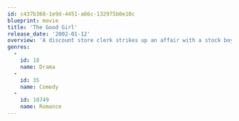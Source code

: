 ```yaml
---
id: c437b368-1e9d-4451-a66c-132975b0e10c
blueprint: movie
title: 'The Good Girl'
release_date: '2002-01-12'
overview: 'A discount store clerk strikes up an affair with a stock boy who considers himself the incarnation of Holden Caulfield.'
genres:
  -
    id: 18
    name: Drama
  -
    id: 35
    name: Comedy
  -
    id: 10749
    name: Romance
---
```

